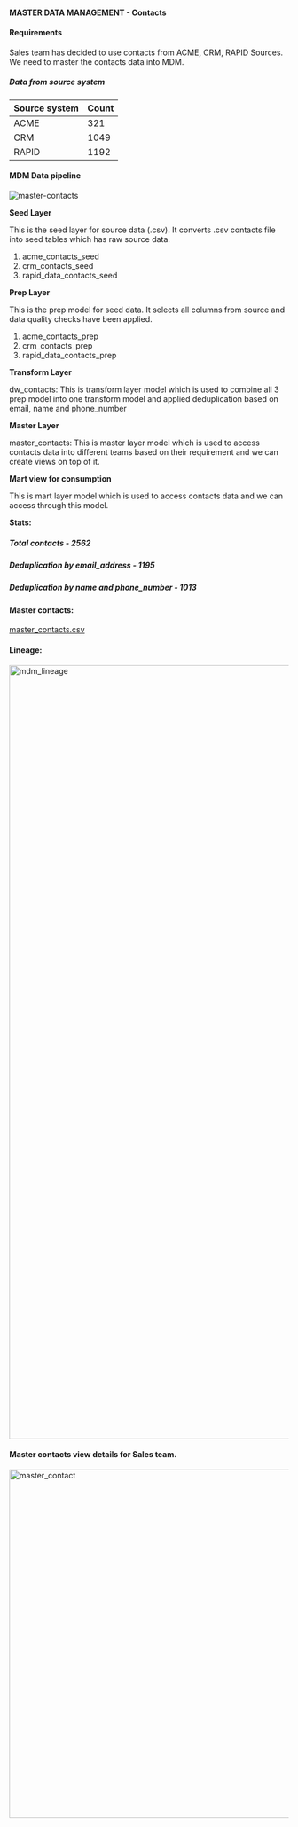 #### MASTER DATA MANAGEMENT - Contacts

#### Requirements
  Sales team has decided to use contacts from ACME, CRM, RAPID Sources. We need to master the contacts data into MDM.

##### Data from source system
<table>
  <thead>
      <tr> 
          <th>Source system</th> 
          <th>Count</th>
      </tr>
  </thead>
  <tbody>
      <tr>
        <td>ACME</td>
        <td>321</td>
      </tr>
      <tr>
        <td>CRM</td>
        <td>1049</td>
      </tr>
      <tr>
        <td>RAPID</td>
        <td>1192</td>
      </tr>
    </tbody>
</table>

#### MDM Data pipeline
![master-contacts](https://github.com/sivaprakashniet/hubspot-mdm/assets/10218839/bd0b7b8d-24d5-46e8-bc6c-e434376a3c7d)

**Seed Layer**

This is the seed layer for source data (.csv). It converts .csv contacts file into seed tables which has raw source data.

1. acme_contacts_seed
2. crm_contacts_seed
3. rapid_data_contacts_seed

**Prep Layer**

This is the prep model for seed data. It selects all columns from source and data quality checks have been applied.

1. acme_contacts_prep
2. crm_contacts_prep
3. rapid_data_contacts_prep

**Transform Layer**

dw_contacts: This is transform layer model which is used to combine all 3 prep model into one transform model and applied deduplication based on email, name and phone_number

**Master Layer**

master_contacts: This is master layer model which is used to access contacts data into different teams based on their requirement and we can create views on top of it.

**Mart view for consumption**

This is mart layer model which is used to access contacts data and we can access through this model.


**Stats:**

##### Total contacts - 2562
##### Deduplication by email_address - 1195
##### Deduplication by name and phone_number - 1013

#### Master contacts:

[master_contacts.csv](https://github.com/sivaprakashniet/hubspot-mdm/files/13805777/master_contacts.csv)


#### Lineage:

<img width="1396" alt="mdm_lineage" src="https://github.com/sivaprakashniet/hubspot-mdm/assets/10218839/2a18b071-47e4-469d-a06c-b8a5b54d72ad">

#### Master contacts view details for Sales team.

<img width="629" alt="master_contact" src="https://github.com/sivaprakashniet/hubspot-mdm/assets/10218839/80837475-e4f4-4897-b679-9cbe55db15e3">




